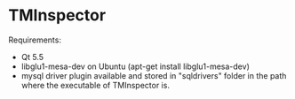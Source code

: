 # TMInspector

Requirements:
* Qt 5.5
* libglu1-mesa-dev on Ubuntu (apt-get install libglu1-mesa-dev)
* mysql driver plugin available and stored in "sqldrivers" folder in the path where the executable of TMInspector is.
